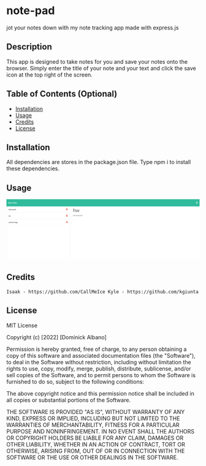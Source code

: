 # note-pad
jot your notes down with my note tracking app made with express.js

## Description

This app is designed to take notes for you and save your notes onto the browser. Simply enter the title of your note and your text and click the save icon at the top right of the screen.

## Table of Contents (Optional)


- [Installation](#installation)
- [Usage](#usage)
- [Credits](#credits)
- [License](#license)

## Installation

All dependencies are stores in the package.json file. Type npm i to install these dependencies.

## Usage



 
![alt text](./assets/img/note-pad.png)


## Credits


    Isaak - https://github.com/CallMeIce Kyle - https://github.com/kgiunta    


## License

MIT License

Copyright (c) [2022] [Dominick Albano]

Permission is hereby granted, free of charge, to any person obtaining a copy
of this software and associated documentation files (the "Software"), to deal
in the Software without restriction, including without limitation the rights
to use, copy, modify, merge, publish, distribute, sublicense, and/or sell
copies of the Software, and to permit persons to whom the Software is
furnished to do so, subject to the following conditions:

The above copyright notice and this permission notice shall be included in all
copies or substantial portions of the Software.

THE SOFTWARE IS PROVIDED "AS IS", WITHOUT WARRANTY OF ANY KIND, EXPRESS OR
IMPLIED, INCLUDING BUT NOT LIMITED TO THE WARRANTIES OF MERCHANTABILITY,
FITNESS FOR A PARTICULAR PURPOSE AND NONINFRINGEMENT. IN NO EVENT SHALL THE
AUTHORS OR COPYRIGHT HOLDERS BE LIABLE FOR ANY CLAIM, DAMAGES OR OTHER
LIABILITY, WHETHER IN AN ACTION OF CONTRACT, TORT OR OTHERWISE, ARISING FROM,
OUT OF OR IN CONNECTION WITH THE SOFTWARE OR THE USE OR OTHER DEALINGS IN THE
SOFTWARE.



